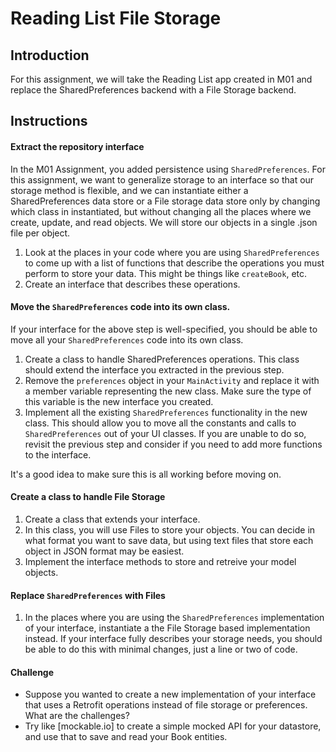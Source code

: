# Reading List File Storage

## Introduction

For this assignment, we will take the Reading List app created in M01 and replace the SharedPreferences backend with a File Storage backend.

## Instructions

#### Extract the repository interface
In the M01 Assignment, you added persistence using `SharedPreferences`. For this assignment, we want to generalize storage to an interface so that our storage method is flexible, and we can instantiate either a SharedPreferences data store or a File storage data store only by changing which class in instantiated, but without changing all the places where we create, update, and read objects. We will store our objects in a single .json file per object.

1. Look at the places in your code where you are using `SharedPreferences` to come up with a list of functions that describe the operations you must perform to store your data. This might be things like `createBook`, etc.
2. Create an interface that describes these operations.

#### Move the `SharedPreferences` code into its own class.
If your interface for the above step is well-specified, you should be able to move all your `SharedPreferences` code into its own class.
1. Create a class to handle SharedPreferences operations. This class should extend the interface you extracted in the previous step.
2. Remove the `preferences` object in your `MainActivity` and replace it with a member variable representing the new class. Make sure the type of this variable is the new interface you created.
3. Implement all the existing `SharedPreferences` functionality in the new class. This should allow you to move all the constants and calls to `SharedPreferences` out of your UI classes. If you are unable to do so, revisit the previous step and consider if you need to add more functions to the interface.

It's a good idea to make sure this is all working before moving on.

#### Create a class to handle File Storage

1. Create a class that extends your interface.
2. In this class, you will use Files to store your objects. You can decide in what format you want to save data, but using text files that store each object in JSON format may be easiest.
3. Implement the interface methods to store and retreive your model objects.

#### Replace `SharedPreferences` with Files
1. In the places where you are using the `SharedPreferences` implementation of your interface, instantiate a the File Storage based implementation instead. If your interface fully describes your storage needs, you should be able to do this with minimal changes, just a line or two of code.

#### Challenge
- Suppose you wanted to create a new implementation of your interface that uses a Retrofit operations instead of file storage or preferences. What are the challenges?
- Try like [mockable.io] to create a simple mocked API for your datastore, and use that to save and read your Book entities.